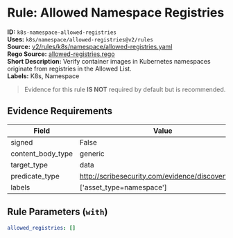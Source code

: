 # Rule: Allowed Namespace Registries  
**ID:** `k8s-namespace-allowed-registries`  
**Uses:** `k8s/namespace/allowed-registries@v2/rules`  
**Source:** [v2/rules/k8s/namespace/allowed-registries.yaml](https://github.com/scribe-public/sample-policies/v2/rules/k8s/namespace/allowed-registries.yaml)  
**Rego Source:** [allowed-registries.rego](https://github.com/scribe-public/sample-policies/v2/rules/k8s/namespace/allowed-registries.rego)  
**Short Description:** Verify container images in Kubernetes namespaces originate from registries in the Allowed List.  
**Labels:** K8s, Namespace  
> Evidence for this rule **IS NOT** required by default but is recommended.


## Evidence Requirements  
| Field | Value |
|-------|-------|
| signed | False |
| content_body_type | generic |
| target_type | data |
| predicate_type | http://scribesecurity.com/evidence/discovery/v0.1 |
| labels | ['asset_type=namespace'] |

## Rule Parameters (`with`)  
```yaml
allowed_registries: []
```

